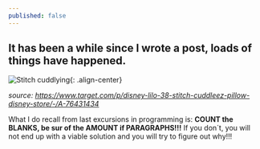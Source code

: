 ```yaml
---
published: false
---
```

## It has been a while since I wrote a post, loads of things have happened.

![Stitch cuddlying][Stitch cuddlying and resting]{: .align-center} 

_source: https://www.target.com/p/disney-lilo-38-stitch-cuddleez-pillow-disney-store/-/A-76431434_



What I do recall from last excursions in programming is:
**COUNT the BLANKS, be sur of the AMOUNT if PARAGRAPHS!!!**
If you don´t, you will not end up with a viable solution and you will try to figure out why!!!






[Stitch cuddlying and resting]:https://monikakaron.github.io/assets/images/Stitch_cuddley.jpeg

